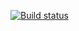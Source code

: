 [![Build status](https://ci.appveyor.com/api/projects/status/cwn0eawgn7txbhjw?svg=true)](https://ci.appveyor.com/project/adacola/blackjacklearning)